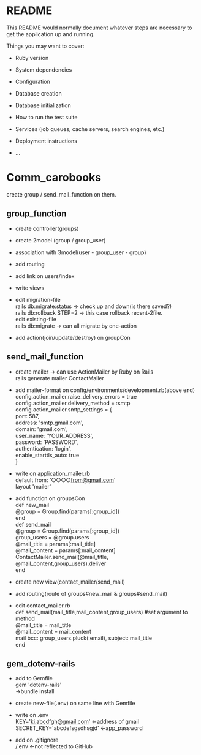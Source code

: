 # README

This README would normally document whatever steps are necessary to get the
application up and running.

Things you may want to cover:

* Ruby version

* System dependencies

* Configuration

* Database creation

* Database initialization

* How to run the test suite

* Services (job queues, cache servers, search engines, etc.)

* Deployment instructions

* ...

# Comm_carobooks<br>
 create group / send_mail_function on them.
 
 ## group_function
 * create controller(groups)<br>
 
 * create 2model (group / group_user)<br>
 
 * association with 3model(user - group_user<stock table> - group)<br>
 
 * add routing<br>
 
 * add link on users/index<br>
 
 * write views<br>
 
 * edit migration-file<br>
   rails db:migrate:status → check up and down(is there saved?)<br>
   rails db:rollback STEP=2 → this case rollback recent-2file.<br>
   edit existing-file<br>
   rails db:migrate → can all migrate by one-action
 
 * add action(join/update/destroy) on groupCon

## send_mail_function
 * create mailer → can use ActionMailer by Ruby on Rails<br>
   rails generate mailer ContactMailer
 
 * add mailer-format on config/environments/development.rb(above end)<br>
   config.action_mailer.raise_delivery_errors = true<br>
   config.action_mailer.delivery_method = :smtp<br>
   config.action_mailer.smtp_settings = {<br>
    port:                 587,<br>
    address:              'smtp.gmail.com',<br>
    domain:               'gmail.com',<br>
    user_name:            'YOUR_ADDRESS',<br>
    password:             'PASSWORD',<br>
    authentication:       'login',<br>
    enable_starttls_auto: true<br>
  }
  
  * write on application_mailer.rb<br>
    default from: '○○○○<from@gmail.com>'<br>
    layout 'mailer'
    
  * add function on groupsCon<br>
    def new_mail<br>
    @group = Group.find(params[:group_id])<br>
  end<br>
  def send_mail<br>
    @group = Group.find(params[:group_id])<br>
    group_users = @group.users<br>
    @mail_title = params[:mail_title]<br>
    @mail_content = params[:mail_content]<br>
    ContactMailer.send_mail(@mail_title, @mail_content,group_users).deliver<br>
  end
  
  * create new view(contact_mailer/send_mail)
  
  * add routing(route of groups#new_mail & groups#send_mail)
  
  * edit contact_mailer.rb<br>
    def send_mail(mail_title,mail_content,group_users) #set argument to method<br>
     @mail_title = mail_title<br>
     @mail_content = mail_content<br>
     mail bcc: group_users.pluck(:email), subject: mail_title<br>
    end
  
  ## gem_dotenv-rails<br>
  * add to Gemfile<br>
    gem 'dotenv-rails'<br>
    →bundle install
  
  * create new-file(.env) on same line with Gemfile
  * write on .env<br>
    KEY='ki.abcdfgh@gmail.com'    ←address of gmail<br>
    SECRET_KEY='abcdefsgsdhsgjd'  ←app_password
    
  * add on .gitignore<br>
    /.env    ←not reflected to GitHub
    
    
